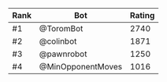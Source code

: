 Rank|Bot|Rating
---|---|---
#1|@ToromBot|2740
#2|@colinbot|1871
#3|@pawnrobot|1250
#4|@MinOpponentMoves|1016
